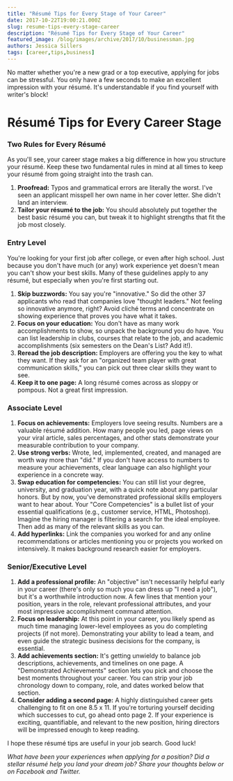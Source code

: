 ```yaml
---
title: "Résumé Tips for Every Stage of Your Career"
date: 2017-10-22T19:00:21.000Z
slug: resume-tips-every-stage-career
description: "Résumé Tips for Every Stage of Your Career"
featured_image: /blog/images/archive/2017/10/businessman.jpg
authors: Jessica Sillers
tags: [career,tips,business]
---
```


No matter whether you're a new grad or a top executive, applying for jobs can be stressful. You only have a few seconds to make an excellent impression with your résumé. It's understandable if you find yourself with writer's block!

# Résumé Tips for Every Career Stage

### Two Rules for Every Résumé

As you'll see, your career stage makes a big difference in how you structure your résumé. Keep these two fundamental rules in mind at all times to keep your résumé from going straight into the trash can.

1. **Proofread:** Typos and grammatical errors are literally the worst. I've seen an applicant misspell her own name in her cover letter. She didn't land an interview.
2. **Tailor your résumé to the job:** You should absolutely put together the best basic résumé you can, but tweak it to highlight strengths that fit the job most closely.

### Entry Level

You're looking for your first job after college, or even after high school. Just because you don't have much (or any) work experience yet doesn't mean you can't show your best skills. Many of these guidelines apply to any résumé, but especially when you're first starting out.

1. **Skip buzzwords:** You say you're "innovative." So did the other 37 applicants who read that companies love "thought leaders." Not feeling so innovative anymore, right? Avoid cliché terms and concentrate on showing experience that proves you have what it takes.
2. **Focus on your education:** You don't have as many work accomplishments to show, so unpack the background you do have. You can list leadership in clubs, courses that relate to the job, and academic accomplishments (six semesters on the Dean's List? Add it!).
3. **Reread the job description:** Employers are offering you the key to what they want. If they ask for an "organized team player with great communication skills," you can pick out three clear skills they want to see.
4. **Keep it to one page:** A long résumé comes across as sloppy or pompous. Not a great first impression.

### Associate Level

1. **Focus on achievements:** Employers love seeing results. Numbers are a valuable résumé addition. How many people you led, page views on your viral article, sales percentages, and other stats demonstrate your measurable contribution to your company.
2. **Use strong verbs:** Wrote, led, implemented, created, and managed are worth way more than "did." If you don't have access to numbers to measure your achievements, clear language can also highlight your experience in a concrete way.
3. **Swap education for competencies:** You can still list your degree, university, and graduation year, with a quick note about any particular honors. But by now, you've demonstrated professional skills employers want to hear about. Your "Core Competencies" is a bullet list of your essential qualifications (e.g., customer service, HTML, Photoshop). Imagine the hiring manager is filtering a search for the ideal employee. Then add as many of the relevant skills as you can.
4. **Add hyperlinks:** Link the companies you worked for and any online recommendations or articles mentioning you or projects you worked on intensively. It makes background research easier for employers.

### Senior/Executive Level

1. **Add a professional profile:** An "objective" isn't necessarily helpful early in your career (there's only so much you can dress up "I need a job"), but it's a worthwhile introduction now. A few lines that mention your position, years in the role, relevant professional attributes, and your most impressive accomplishment command attention.
2. **Focus on leadership:** At this point in your career, you likely spend as much time managing lower-level employees as you do completing projects (if not more). Demonstrating your ability to lead a team, and even guide the strategic business decisions for the company, is essential.
3. **Add achievements section:** It's getting unwieldy to balance job descriptions, achievements, and timelines on one page. A "Demonstrated Achievements" section lets you pick and choose the best moments throughout your career. You can strip your job chronology down to company, role, and dates worked below that section.
4. **Consider adding a second page:** A highly distinguished career gets challenging to fit on one 8.5 x 11\. If you're torturing yourself deciding which successes to cut, go ahead onto page 2\. If your experience is exciting, quantifiable, and relevant to the new position, hiring directors will be impressed enough to keep reading.

I hope these résumé tips are useful in your job search. Good luck!

_What have been your experiences when applying for a position? Did a stellar résumé help you land your dream job? Share your thoughts below or on Facebook and Twitter._